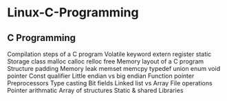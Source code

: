 # Linux-C-Programming

C Programming
-------------------

Compilation steps of a C program
Volatile keyword
extern
register
static
Storage class
malloc calloc relloc free
Memory layout of a C program
Structure padding
Memory leak
memset memcpy
typedef
union
enum
void pointer
Const qualifier
Little endian vs big endian
Function pointer
Preprocessors
Type casting
Bit fields
Linked list vs Array
File operations
Pointer arithmatic
Array of structures
Static & shared Libraries
